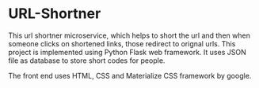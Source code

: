 # URL-Shortner
This url shortner microservice, which helps to short the url and then when someone clicks on shortened links, those redirect to orignal urls. This project is implemented using Python Flask web framework. It uses JSON file as database to store short codes for people.

The front end uses HTML, CSS and Materialize CSS framework by google.
